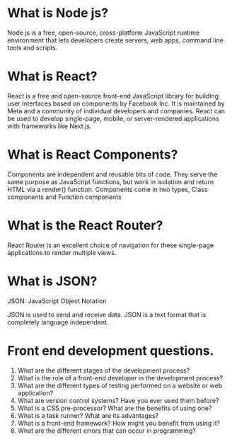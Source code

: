 # What is Node js?

Node js is a free, open-source, cross-platform JavaScript runtime environment that lets developers create servers, web apps, command line tools and scripts.

# What is React?

React is a free and open-source front-end JavaScript library for building user interfaces based on components by Facebook Inc. It is maintained by Meta and a community of individual developers and companies. React can be used to develop single-page, mobile, or server-rendered applications with frameworks like Next.js.

# What is React Components?

Components are independent and reusable bits of code. They serve the same purpose as JavaScript functions, but work in isolation and return HTML via a render() function. Components come in two types, Class components and Function components

# What is the React Router?

React Router is an excellent choice of navigation for these single-page applications to render multiple views.

# What is JSON?

JSON: JavaScript Object Notation

JSON is used  to send and receive data. JSON is a text format that is completely language independent.




# Front end development questions.

1. What are the different stages of the development process?
2. What is the role of a front-end developer in the development process?
3. What are the different types of testing performed on a website or web application?
4. What are version control systems? Have you ever used them before?
5. What is a CSS pre-processor? What are the benefits of using one?
6. What is a task runner? What are its advantages?
7. What is a front-end framework? How might you benefit from using it?
8. What are the different errors that can occur in programming?